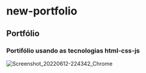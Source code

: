 # new-portfolio
## Portfólio 
### Portifólio usando as tecnologias html-css-js


![Screenshot_20220612-224342_Chrome](https://user-images.githubusercontent.com/83735539/173269601-20a400fe-480d-4501-abfd-20099f42bcb9.jpg)


